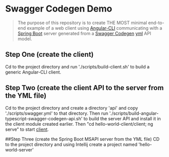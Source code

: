 # Swagger Codegen Demo

> The purpose of this repository is to create THE MOST minimal end-to-end example of a web client using <a href="https://cli.angular.io/">Angular-CLI</a> communicating with a <a href="https://spring.io/projects/spring-boot">Spring Boot</a> server generated from a <a href="https://swagger.io/docs/open-source-tools/swagger-codegen/">Swagger Codegen</a> <a href="https://en.wikipedia.org/wiki/YAML">yml</a> API model.

## Step One (create the client)
Cd to the project directory and run './scripts/build-client.sh' to build a generic Angular-CLI client.

## Step Two (create the client API to the server from the YML file)
Cd to the project directory and create a directory 'api' and copy './scripts/swagger.yml' to that directory. Then run './scripts/build-angular-typescript-swagger-codegen-api.sh' to build the server API and install it in the client module created earlier. Then "cd hello-world-client/client; ng serve" to start <a href="http://localhost:4200/">client</a>.

##Step Three (create the Spring Boot MSAPI server from the YML file)
CD to the project directory and using Intellij create a project named 'hello-world-server'


